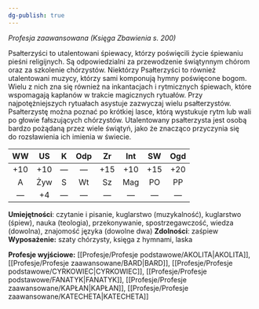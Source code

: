 ```yaml
---
dg-publish: true
---
```

*Profesja zaawansowana (Księga Zbawienia s. 200)*

Psałterzyści to utalentowani śpiewacy, którzy poświęcili życie śpiewaniu pieśni religijnych. Są odpowiedzialni za przewodzenie świątynnym chórom oraz za szkolenie chórzystów. Niektórzy Psałterzyści to również utalentowani muzycy, którzy sami komponują hymny poświęcone bogom. Wielu z nich zna się również na inkantacjach i rytmicznych śpiewach, które wspomagają kapłanów w trakcie magicznych rytuałów. Przy najpotężniejszych rytuałach asystuje zazwyczaj wielu psałterzystów. Psałterzystę można poznać po krótkiej lasce, którą wystukuje rytm lub wali po głowie fałszujących chórzystów. Utalentowany psałterzysta jest osobą bardzo pożądaną przez wiele świątyń, jako że znacząco przyczynia się do rozsławienia ich imienia w świecie.

| WW  | US  |  K  | Odp | Zr  | Int | SW  | Ogd |
|:---:|:---:|:---:|:---:|:---:|:---:|:---:|:---:|
| +10 | +10 |  —  |  —  | +15 | +10 | +15 | +20 |
|  A  | Żyw |  S  | Wt  | Sz  | Mag | PO  | PP  |
|  —  | +4  |  —  |  —  |  —  |  —  |  —  |  —  |

**Umiejętności**: czytanie i pisanie, kuglarstwo (muzykalność), kuglarstwo (śpiew), nauka (teologia), przekonywanie, spostrzegawczość, wiedza (dowolna), znajomość języka (dowolne dwa)
**Zdolności**: zaśpiew
**Wyposażenie:** szaty chórzysty, księga z hymnami, laska

**Profesje wyjściowe:** [[Profesje/Profesje podstawowe/AKOLITA\|AKOLITA]], [[Profesje/Profesje zaawansowane/BARD\|BARD]], [[Profesje/Profesje podstawowe/CYRKOWIEC\|CYRKOWIEC]], [[Profesje/Profesje podstawowe/FANATYK\|FANATYK]], [[Profesje/Profesje zaawansowane/KAPŁAN\|KAPŁAN]], [[Profesje/Profesje zaawansowane/KATECHETA\|KATECHETA]]